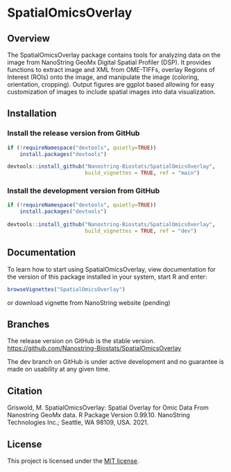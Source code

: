 # SpatialOmicsOverlay

## Overview

The SpatialOmicsOverlay package contains tools for analyzing data on the image from
NanoString GeoMx Digital Spatial Profiler (DSP). It provides functions
to extract image and XML from OME-TIFFs, overlay Regions of Interest (ROIs) onto
the image, and manipulate the image (coloring, orientation, cropping). Output 
figures are ggplot based allowing for easy customization of images to include
spatial images into data visualization. 

## Installation

### Install the release version from GitHub
``` r
if (!requireNamespace("devtools", quietly=TRUE))
    install.packages("devtools")

devtools::install_github("Nanostring-Biostats/SpatialOmicsOverlay", 
                         build_vignettes = TRUE, ref = "main")
```

### Install the development version from GitHub
``` r
if (!requireNamespace("devtools", quietly=TRUE))
    install.packages("devtools")
    
devtools::install_github("Nanostring-Biostats/SpatialOmicsOverlay", 
                         build_vignettes = TRUE, ref = "dev")
```

## Documentation

To learn how to start using SpatialOmicsOverlay, view documentation for the
version of this package installed in your system, start R and enter:

``` r
browseVignettes("SpatialOmicsOverlay")
```

or download vignette from NanoString website
(pending)

## Branches
The release version on GitHub is the stable version.
<https://github.com/Nanostring-Biostats/SpatialOmicsOverlay>

The dev branch on GitHub is under active development and no guarantee 
is made on usability at any given time.

## Citation
Griswold, M.
SpatialOmicsOverlay: Spatial Overlay for Omic Data From Nanostring GeoMx data. 
R Package Version 0.99.10. 
NanoString Technologies Inc.; Seattle, WA 98109, USA. 2021. 

## License
This project is licensed under the [MIT license](LICENSE).
